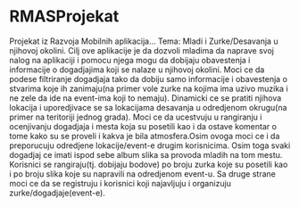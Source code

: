 # RMASProjekat
Projekat iz Razvoja Mobilnih aplikacija...
Tema: Mladi i Zurke/Desavanja u njihovoj okolini.
Cilj ove aplikacije je da dozvoli mladima da naprave svoj nalog na aplikaciji i pomocu njega mogu da dobijaju obavestenja i informacije o dogadjajima koji se nalaze u njihovoj okolini. Moci ce da podese filtriranje dogadjaja tako da dobiju samo informacije i obavestenja o stvarima koje ih zanimaju(na primer vole zurke na kojima ima uzivo muzika i ne zele da ide na event-ima koji to nemaju). Dinamicki ce se pratiti njihova lokacija i uporedjivace se sa lokacijama desavanja u odredjenom okrugu(na primer na teritoriji jednog grada). Moci ce da ucestvuju u rangiranju i ocenjivanju dogadjaja i mesta koja su posetili kao i da ostave komentar o tome kako su se proveli i kakva je bila atmosfera.Osim ovoga moci ce i da preporucuju odredjene lokacije/event-e drugim korisnicima. Osim toga svaki dogadjaj ce imati ispod sebe album slika sa provoda mladih na tom mestu. Korisnici se rangiraju(tj. dobijaju bodove) po broju zurka koje su posetili kao i po broju slika koje su napravili na odredjenom event-u.
Sa druge strane moci ce da se registruju i korisnici koji najavljuju i organizuju zurke/dogadjaje(event-e). 
